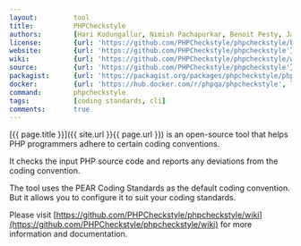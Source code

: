```yaml
---
layout:         tool
title:          PHPCheckstyle
authors:        [Hari Kodungallur, Nimish Pachapurkar, Benoit Pesty, James Brooks, Marcin Kurczewski]
license:        {url: 'https://github.com/PHPCheckstyle/phpcheckstyle/blob/master/LICENSE.txt', label: 'Open Software License version 2.1'}
website:        {url: 'https://github.com/PHPCheckstyle/phpcheckstyle'}
wiki:           {url: 'https://github.com/PHPCheckstyle/phpcheckstyle/wiki'}
source:         {url: 'https://github.com/PHPCheckstyle/phpcheckstyle'}
packagist:      {url: 'https://packagist.org/packages/phpcheckstyle/phpcheckstyle', label: 'phpcheckstyle/phpcheckstyle'}
docker:         {url: 'https://hub.docker.com/r/phpqa/phpcheckstyle', label: 'phpqa/phpcheckstyle'}
command:        phpcheckstyle
tags:           [coding standards, cli] 
comments:       true
---
```


[{{ page.title }}]({{ site.url }}{{ page.url }}) is an open-source tool that helps PHP programmers adhere to certain coding conventions.
 
<!--more-->

It checks the input PHP source code and reports any deviations from the coding convention.

The tool uses the PEAR Coding Standards as the default coding convention. 
But it allows you to configure it to suit your coding standards.

Please visit [https://github.com/PHPCheckstyle/phpcheckstyle/wiki](https://github.com/PHPCheckstyle/phpcheckstyle/wiki) for
more information and documentation.
